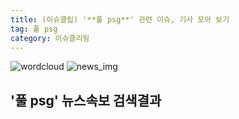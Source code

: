 ```yaml
---
title: (이슈클립) '**풀 psg**' 관련 이슈, 기사 모아 보기
tag: 풀 psg
category: 이슈클리핑
---
```

![wordcloud](https://s3.ap-northeast-2.amazonaws.com/lyrics101-wordcloud/2018-09-19-1537285871.png)
![news_img](https://user-images.githubusercontent.com/42597476/44507050-1206f400-a6e4-11e8-8d98-7ffbfebb353f.png)
## **'**풀 psg**'** 뉴스속보 검색결과

